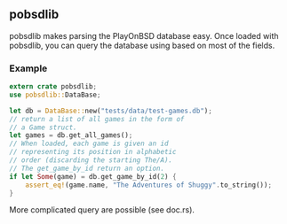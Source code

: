## pobsdlib
pobsdlib makes parsing the PlayOnBSD database easy.
Once loaded with pobsdlib, you can query the database
using based on most of the fields.

### Example
```rust
extern crate pobsdlib;
use pobsdlib::DataBase;

let db = DataBase::new("tests/data/test-games.db");
// return a list of all games in the form of
// a Game struct.
let games = db.get_all_games();
// When loaded, each game is given an id
// representing its position in alphabetic
// order (discarding the starting The/A).
// The get_game_by_id return an option.
if let Some(game) = db.get_game_by_id(2) {
    assert_eq!(game.name, "The Adventures of Shuggy".to_string());
}
```
More complicated query are possible (see doc.rs).

